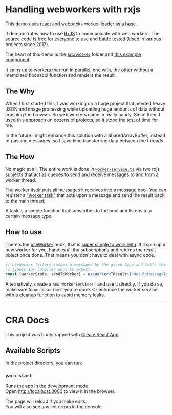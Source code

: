# Handling webworkers with rxjs

This demo uses [react](https://reactjs.org/) and webpacks [worker-loader](https://webpack.js.org/loaders/worker-loader/) as a base.

It demonstrates how to use [RxJS](https://github.com/ReactiveX/RxJS) to communicate with web workers.
The source code is [free for everyone to use](https://github.com/Xceno/rxjs-webworker-demo/blob/master/LICENSE) and battle tested (Used in various projects since 2017).

The heart of this demo is the [src/worker](https://github.com/Xceno/rxjs-webworker-demo/tree/master/src/worker) folder and [this example component](https://github.com/Xceno/rxjs-webworker-demo/blob/master/src/components/FibonacciExample/FibonacciExample.tsx#L19).

It spins up to workers that run in parallel, one with, the other without a memoized fibonacci function and renders the result.

## The Why

When I first started this, I was working on a huge project that needed heavy JSON and image processing while uploading huge amounts of data without crashing the browser. So web workers came in really handy.
Since then, I used this approach on dozens of projects, so it stood the test of time for me.

In the future I might enhance this solution with a SharedArrayBuffer, instead of passing messages, so I save time transferring data between the threads.

## The How

No magic at all. The entire work is done in [`worker-service.ts`](https://github.com/Xceno/rxjs-webworker-demo/blob/master/src/worker/worker-service.ts) via two rxjs subjects that act as queues to send and receive messages to and from a worker thread.

The worker itself puts all messages it receives into a message pool.
You can register a ["worker task"](https://github.com/Xceno/rxjs-webworker-demo/blob/master/src/worker/tasks/calc-fibonnaci.ts) that acts upon a message and send the result back to the main thread.

A task is a simple function that subscribes to the pool and listens to a certain message type.

## How to use

There's the [useWorker]() hook, that is [super simple to work with](https://github.com/Xceno/rxjs-webworker-demo/blob/master/src/components/FibonacciExample/FibonacciExample.tsx#L19).
It'll spin up a new worker for you, handles all the subscriptions and returns the result object once done. That means you don't have to deal with async code.

```TypeScript
// useWorker filters incoming messages by the given type and tells the
// typescript compiler what to expect.
const [workerState, sendToWorker] = useWorker<TResult>("ResultMessageType");
```

Alternatively, create a `new WorkerService()` and use it directly.
If you do so, make sure to `unsubscribe` if you're done. Or enhance the worker service with a cleanup function to avoid memory leaks.

<hr/>

# CRA Docs

This project was bootstrapped with [Create React App](https://github.com/facebook/create-react-app).

## Available Scripts

In the project directory, you can run:

### `yarn start`

Runs the app in the development mode.<br />
Open [http://localhost:3000](http://localhost:3000) to view it in the browser.

The page will reload if you make edits.<br />
You will also see any lint errors in the console.

